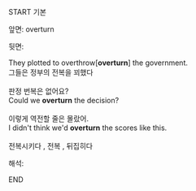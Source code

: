 START
기본

앞면:
overturn


뒷면:
<div>They plotted to overthrow[<strong>overturn</strong>] the government. </div><div><div>그들은 정부의 전복을 꾀했다</div></div><div><br></div><div><div><div>판정 번복은 없어요?</div></div><div><div>Could we <strong>overturn</strong> the decision?</div></div></div><div><br></div><div><div><div>이렇게 역전할 줄은 몰랐어.</div></div><div><div>I didn't think we'd <strong>overturn</strong> the scores like this.</div></div></div><div><br></div><div>전복시키다 , 전복 , 뒤집히다</div>


해석:

END